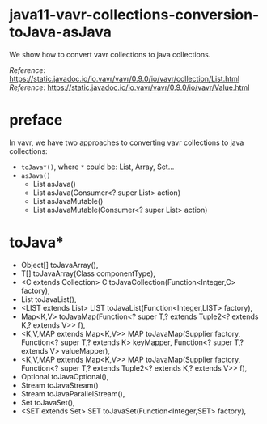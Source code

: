 # java11-vavr-collections-conversion-toJava-asJava
We show how to convert vavr collections to java collections.

_Reference_: https://static.javadoc.io/io.vavr/vavr/0.9.0/io/vavr/collection/List.html  
_Reference_: https://static.javadoc.io/io.vavr/vavr/0.9.0/io/vavr/Value.html

# preface
In vavr, we have two approaches to converting vavr collections
to java collections:
* `toJava*()`, where `*` could be: List, Array, Set...
* `asJava()`
    * List<T>	asJava()
    * List<T>	asJava(Consumer<? super List<T>> action)
    * List<T>	asJavaMutable()
    * List<T>	asJavaMutable(Consumer<? super List<T>> action)
    
# toJava*
* Object[] toJavaArray(), 
* T[] toJavaArray(Class<T> componentType), 
* <C extends Collection<T>> C toJavaCollection(Function<Integer,C> factory), 
* List<T> toJavaList(), 
* <LIST extends List<T>> LIST toJavaList(Function<Integer,LIST> factory), 
* Map<K,V> toJavaMap(Function<? super T,? extends Tuple2<? extends K,? extends V>> f), 
* <K,V,MAP extends Map<K,V>> MAP toJavaMap(Supplier<MAP> factory,
                                                   Function<? super T,? extends K> keyMapper,
                                                   Function<? super T,? extends V> valueMapper), 
* <K,V,MAP extends Map<K,V>> MAP toJavaMap(Supplier<MAP> factory,
                                                   Function<? super T,? extends Tuple2<? extends K,? extends V>> f), 
* Optional<T> toJavaOptional(), 
* Stream<T> toJavaStream()
* Stream<T> toJavaParallelStream(), 
* Set<T> toJavaSet(), 
* <SET extends Set<T>> SET toJavaSet(Function<Integer,SET> factory), 